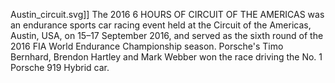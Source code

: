 Austin_circuit.svg]] The 2016 6 HOURS OF CIRCUIT OF THE AMERICAS was an endurance sports car racing event held at the Circuit of the Americas, Austin, USA, on 15–17 September 2016, and served as the sixth round of the 2016 FIA World Endurance Championship season. Porsche's Timo Bernhard, Brendon Hartley and Mark Webber won the race driving the No. 1 Porsche 919 Hybrid car.
